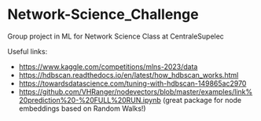 # Network-Science_Challenge
Group project in ML for Network Science Class at CentraleSupelec 

Useful links:

- https://www.kaggle.com/competitions/mlns-2023/data
- https://hdbscan.readthedocs.io/en/latest/how_hdbscan_works.html
- https://towardsdatascience.com/tuning-with-hdbscan-149865ac2970
- https://github.com/VHRanger/nodevectors/blob/master/examples/link%20prediction%20-%20FULL%20RUN.ipynb (great package for node embeddings based on Random Walks!)
